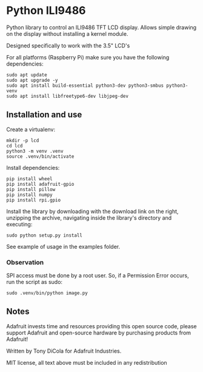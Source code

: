 Python ILI9486
=======================

Python library to control an ILI9486 TFT LCD display.  Allows simple drawing on the display without installing a kernel module.

Designed specifically to work with the 3.5" LCD's  

For all platforms (Raspberry Pi) make sure you have the following dependencies:

````
sudo apt update
sudo apt upgrade -y
sudo apt install build-essential python3-dev python3-smbus python3-venv
sudo apt install libfreetype6-dev libjpeg-dev
````

## Installation and use

Create a virtualenv:

````
mkdir -p lcd
cd lcd
python3 -m venv .venv
source .venv/bin/activate
````

Install dependencies:

````
pip install wheel
pip install adafruit-gpio
pip install pillow
pip install numpy
pip install rpi.gpio
````

Install the library by downloading with the download link on the right, unzipping the archive, navigating inside the library's directory and executing:

````
sudo python setup.py install
````

See example of usage in the examples folder.

### Observation

SPI access must be done by a root user. So, if a Permission Error occurs, run the script as sudo:

````
sudo .venv/bin/python image.py
````


## Notes

Adafruit invests time and resources providing this open source code, please support Adafruit and open-source hardware by purchasing products from Adafruit!

Written by Tony DiCola for Adafruit Industries.

MIT license, all text above must be included in any redistribution
